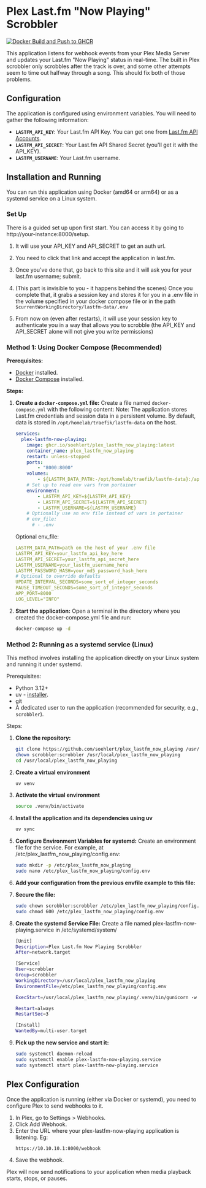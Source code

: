 # Plex Last.fm "Now Playing" Scrobbler
[![Docker Build and Push to GHCR](https://github.com/soehlert/plex_lastfm_now_playing/actions/workflows/docker-publish.yml/badge.svg)](https://github.com/soehlert/plex_lastfm_now_playing/actions/workflows/docker-publish.yml)

This application listens for webhook events from your Plex Media Server and updates your Last.fm "Now Playing" status in real-time. 
The built in Plex scrobbler only scrobbles after the track is over, and some other attempts seem to time out halfway through a song. 
This should fix both of those problems.

## Configuration

The application is configured using environment variables. You will need to gather the following information:

*   **`LASTFM_API_KEY`**: Your Last.fm API Key. You can get one from [Last.fm API Accounts](https://www.last.fm/api/account/create).
*   **`LASTFM_API_SECRET`**: Your Last.fm API Shared Secret (you'll get it with the API_KEY).
*   **`LASTFM_USERNAME`**: Your Last.fm username.

## Installation and Running

You can run this application using Docker (amd64 or arm64) or as a systemd service on a Linux system.

### Set Up
There is a guided set up upon first start. You can access it by going to http://your-instance:8000/setup. 

1. It will use your API_KEY and API_SECRET to get an auth url. 
2. You need to click that link and accept the application in last.fm. 
3. Once you've done that, go back to this site and it will ask you for your last.fm username; submit. 
4. (This part is invisible to you - it happens behind the scenes) Once you complete that, it grabs a session key and stores it
for you in a .env file in the volume specified in your docker compose file or in the path `$currentWorkingDirectory/lastfm-data/.env`

5. From now on (even after restarts), it will use your session key to authenticate you in a way that allows you to scrobble 
(the API_KEY and API_SECRET alone will not give you write permissions)

### Method 1: Using Docker Compose (Recommended)

**Prerequisites:**
*   [Docker](https://docs.docker.com/get-docker/) installed.
*   [Docker Compose](https://docs.docker.com/compose/install/) installed.

**Steps:**

1.  **Create a `docker-compose.yml` file:**
    Create a file named `docker-compose.yml` with the following content:
    Note: The application stores Last.fm credentials and session data in a persistent volume. By default, data is stored in `/opt/homelab/traefik/lastfm-data` on the host. 
    ```yaml
    services:
      plex-lastfm-now-playing:
        image: ghcr.io/soehlert/plex_lastfm_now_playing:latest
        container_name: plex_lastfm_now_playing
        restart: unless-stopped
        ports:
            - "8000:8000"
        volumes:
            - ${LASTFM_DATA_PATH:-/opt/homelab/traefik/lastfm-data}:/app/lastfm-data
        # Set up to read env vars from portainer
        environment:
            - LASTFM_API_KEY=${LASTFM_API_KEY}
            - LASTFM_API_SECRET=${LASTFM_API_SECRET}
            - LASTFM_USERNAME=${LASTFM_USERNAME}
        # Optionally use an env file instead of vars in portainer
        # env_file:
          # - .env
    ```
    Optional env_file:

    ```yaml
    LASTFM_DATA_PATH=path on the host of your .env file
    LASTFM_API_KEY=your_lastfm_api_key_here
    LASTFM_API_SECRET=your_lastfm_api_secret_here
    LASTFM_USERNAME=your_lastfm_username_here
    LASTFM_PASSWORD_HASH=your_md5_password_hash_here
    # Optional to override defaults
    UPDATE_INTERVAL_SECONDS=some_sort_of_integer_seconds
    PAUSE_TIMEOUT_SECONDS=some_sort_of_integer_seconds
    APP_PORT=8000
    LOG_LEVEL="INFO"
    ```
2. **Start the application:**
   Open a terminal in the directory where you created the docker-compose.yml file and run:

    ```Bash
    docker-compose up -d
    ```

### Method 2: Running as a systemd service (Linux)
This method involves installing the application directly on your Linux system and running it under systemd.

Prerequisites:
* Python 3.12+
* uv - [installer](https://docs.astral.sh/uv/getting-started/installation/).
* git
* A dedicated user to run the application (recommended for security, e.g., `scrobbler`).

Steps:

1. **Clone the repository:**
    ```bash
    git clone https://github.com/soehlert/plex_lastfm_now_playing /usr/local/plex_lastfm_now_playing
    chown scrobbler:scrobbler /usr/local/plex_lastfm_now_playing
    cd /usr/local/plex_lastfm_now_playing
    ```
2. **Create a virtual environment**
    ```bash
    uv venv
    ```
3. **Activate the virtual environment**
    ```bash
    source .venv/bin/activate
    ```

4. **Install the application and its dependencies using uv**
    ```bash
    uv sync
    ```
5. **Configure Environment Variables for systemd:**
Create an environment file for the service. For example, at /etc/plex_lastfm_now_playing/config.env:
    ```bash
    sudo mkdir -p /etc/plex_lastfm_now_playing
    sudo nano /etc/plex_lastfm_now_playing/config.env
    ```
6. **Add your configuration from the previous envfile example to this file:**
7. **Secure the file:**
    ```bash
    sudo chown scrobbler:scrobbler /etc/plex_lastfm_now_playing/config.env
    sudo chmod 600 /etc/plex_lastfm_now_playing/config.env
    ```
8. **Create the systemd Service File:**
     Create a file named plex-lastfm-now-playing.service in /etc/systemd/system/
    ```bash
    [Unit]
    Description=Plex Last.fm Now Playing Scrobbler
    After=network.target
    
    [Service]
    User=scrobbler
    Group=scrobbler
    WorkingDirectory=/usr/local/plex_lastfm_now_playing
    EnvironmentFile=/etc/plex_lastfm_now_playing/config.env
    
    ExecStart=/usr/local/plex_lastfm_now_playing/.venv/bin/gunicorn -w 4 -k uvicorn.workers.UvicornWorker plex_lastfm_now_playing.plex_lastfm_now_playing:app --bind 0.0.0.0:8000
    
    Restart=always
    RestartSec=3
    
    [Install]
    WantedBy=multi-user.target
    ```
9. **Pick up the new service and start it:**
    ```bash
    sudo systemctl daemon-reload
    sudo systemctl enable plex-lastfm-now-playing.service
    sudo systemctl start plex-lastfm-now-playing.service
    ```
## Plex Configuration
Once the application is running (either via Docker or systemd), you need to configure Plex to send webhooks to it.

1. In Plex, go to Settings > Webhooks.
2. Click Add Webhook.
3. Enter the URL where your plex-lastfm-now-playing application is listening. Eg:
    ```bash
    https://10.10.10.1:8000/webhook
    ```
4. Save the webhook.

Plex will now send notifications to your application when media playback starts, stops, or pauses.

